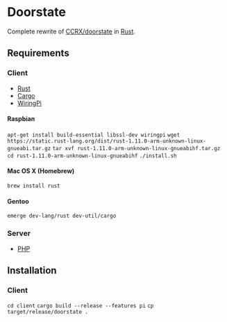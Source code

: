 Doorstate
=========

Complete rewrite of [CCRX/doorstate](https://github.com/CCRRX/doorstate) in [Rust](https://www.rust-lang.org/).

Requirements
------------

### Client

- [Rust](https://www.rust-lang.org/)
- [Cargo](https://crates.io/)
- [WiringPi](http://wiringpi.com/)

#### Raspbian

`apt-get install build-essential libssl-dev wiringpi`
`wget https://static.rust-lang.org/dist/rust-1.11.0-arm-unknown-linux-gnueabi.tar.gz`
`tar xvf rust-1.11.0-arm-unknown-linux-gnueabihf.tar.gz`
`cd rust-1.11.0-arm-unknown-linux-gnueabihf`
`./install.sh`

#### Mac OS X (Homebrew)

`brew install rust`

#### Gentoo

`emerge dev-lang/rust dev-util/cargo`

### Server

- [PHP](https://secure.php.net/)

## Installation

### Client

`cd client`
`cargo build --release --features pi`
`cp target/release/doorstate .`
